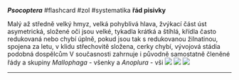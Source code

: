 ***Psocoptera*** #flashcard #zol #systematika
**řád pisivky**

Malý až středně velký hmyz, velká pohyblivá hlava, žvýkací část úst asymetrická, složené oči jsou velké, tykadla krátká a štíhlá, křídla často redukovaná nebo chybí úplně, pokud jsou tak s redukovanou žilnatinou, spojena za letu, v klidu střechovitě složena, cerky chybí, vývojová stádia podobná dospělcům
V současnosti zahrnuje i původně samostatně členěné řády a skupiny *Mallophaga* - všenky a *Anoplura* - vši
![](Pasted%20image%2020210615214539.png) ![](Pasted%20image%2020210615214544.png) ![](Pasted%20image%2020210615214549.png)

---
	